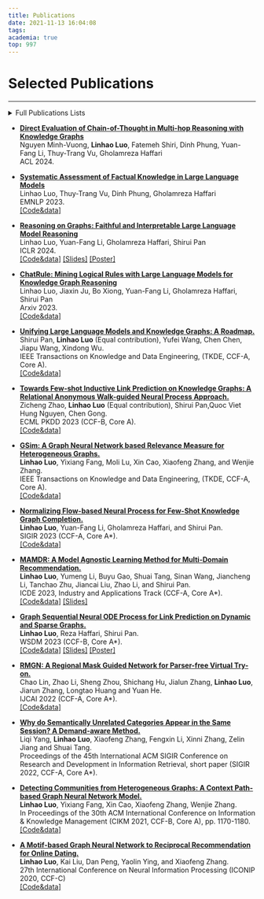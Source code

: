 ```yaml
---
title: Publications
date: 2021-11-13 16:04:08
tags:
academia: true
top: 997
---
```


# Selected Publications
----
<details> 

<summary>Full Publications Lists</summary>

> * **[Direct Evaluation of Chain-of-Thought in Multi-hop Reasoning with Knowledge Graphs](https://arxiv.org/abs/2402.11199)**   
Nguyen Minh-Vuong, **Linhao Luo**, Fatemeh Shiri, Dinh Phung, Yuan-Fang Li, Thuy-Trang Vu, Gholamreza Haffari   
ACL 2024.   
>* **[Systematic Assessment of Factual Knowledge in Large Language Models](https://arxiv.org/abs/2310.11638)**   
Linhao Luo, Thuy-Trang Vu, Dinh Phung, Gholamreza Haffari   
EMNLP 2023.   
>* **[ChatRule: Mining Logical Rules with Large Language Models for Knowledge Graph Reasoning](https://arxiv.org/abs/2309.01538)**   
  Linhao Luo, Jiaxin Ju, Bo Xiong, Yuan-Fang Li, Gholamreza Haffari, Shirui Pan   
  Arxiv 2023.   
>* **[Reasoning on Graphs: Faithful and Interpretable Large Language Model Reasoning](https://arxiv.org/abs/2310.01061)**   
  Linhao Luo, Yuan-Fang Li, Gholamreza Haffari, Shirui Pan   
  ICLR 2024.   
  [\[Code&data\]](https://github.com/rmanluo/reasoning-on-graphs)
>* **[Unifying Large Language Models and Knowledge Graphs: A Roadmap.](https://arxiv.org/abs/2306.08302)**   
  Shirui Pan, **Linhao Luo** (Equal contribution), Yufei Wang, Chen Chen, Jiapu Wang, Xindong Wu.   
  IEEE Transactions on Knowledge and Data Engineering.
>* **[Towards Few-shot Inductive Link Prediction on Knowledge Graphs: A Relational Anonymous Walk-guided Neural Process Approach.](https://arxiv.org/abs/2307.01204)**   
  Zicheng Zhao, **Linhao Luo** (Equal contribution), Shirui Pan,Quoc Viet Hung Nguyen, Chen Gong.   
  ECML PKDD 2023.
>* [**GSim: A Graph Neural Network based Relevance Measure for Heterogeneous Graphs.**](https://arxiv.org/abs/2208.06144)   
   **Linhao Luo**, Yixiang Fang, Moli Lu, Xin Cao, Xiaofeng Zhang, and Wenjie Zhang.   
   IEEE Transactions on Knowledge and Data Engineering, (TKDE, CCF-A, Core A).
>* **SocialDial: A Benchmark for Socially-Aware Dialogue Systems.**   
   Haolan Zhan, Zhuang Li, Yufei Wang, **Linhao Luo**, Tao Feng, Xiaoxi Kang, Yuncheng Hua, Lizhen Qu, Lay Ki Soon, Suraj Sharma, Ingrid Zukerman, Zhaleh Semnani-Azad and Gholamreza Haffari.   
   SIGIR 2023, Resource Papers Track (CCF-A, Core A*).   
>* [**Normalizing Flow-based Neural Process for Few-Shot Knowledge Graph Completion.**](https://arxiv.org/abs/2304.08183)  
  **Linhao Luo**, Yuan-Fang Li, Gholamreza Haffari, and Shirui Pan.  
  SIGIR 2023 (CCF-A, Core A*).  
  [\[Code&data\]](https://github.com/RManLuo/NP-FKGC)
>* [**MAMDR: A Model Agnostic Learning Method for Multi-Domain Recommendation.**](https://arxiv.org/abs/2202.12524)  
  **Linhao Luo**, Yumeng Li, Buyu Gao, Shuai Tang, Sinan Wang, Jiancheng Li, Tanchao Zhu, Jiancai Liu, Zhao Li, and Shirui Pan.  
  ICDE 2023, Industry and Applications Track (CCF-A, Core A*).  
  [\[Code&data\]](https://github.com/RManLuo/MAMDR)  [\[Slides\]](https://github.com/RManLuo/MAMDR/blob/master/ICDE-23-Slides-MAMDR.pdf)
>* [**Graph Sequential Neural ODE Process for Link Prediction on Dynamic and Sparse Graphs.**](https://arxiv.org/pdf/2211.08568.pdf)   
    **Linhao Luo**, Reza Haffari, Shirui Pan.  
    WSDM 2023 (CCF-B, Core A*).  
    [\[Code&data\]](https://github.com/RManLuo/GSNOP)  [\[Slides\]](https://github.com/RManLuo/GSNOP/blob/master/WSDM-23-GSNOP-Slides.pdf) [\[Poster\]](https://github.com/RManLuo/GSNOP/blob/master/WSDM-23-GSNOP-Poster.pdf)
>* **MedGraph: malicious edge detection in temporal reciprocal graph via multi-head attention-based GNN.**   
  Kai Chen, Ziao Wang, Kai Liu, Xiaofeng Zhang, **Linhao Luo**.   
  Neural Computing and Applications (2023).
>* [**RMGN: A Regional Mask Guided Network for Parser-free Virtual Try-on.**](https://www.ijcai.org/proceedings/2022/0161.pdf)   
  Chao Lin, Zhao Li, Sheng Zhou, Shichang Hu, Jialun Zhang, **Linhao Luo**, Jiarun Zhang, Longtao Huang and Yuan He.  
  IJCAI 2022 (CCF-A, Core A*).  
  [\[Code&data\]](https://github.com/jokerlc/RMGN-VITON)
>*  [**Why do Semantically Unrelated Categories Appear in the Same Session? A Demand-aware Method.**](https://dl.acm.org/doi/abs/10.1145/3477495.3531806)   
    Liqi Yang, **Linhao Luo**, Xiaofeng Zhang, Fengxin Li, Xinni Zhang, Zelin Jiang and Shuai Tang.  
    Proceedings of the 45th International ACM SIGIR Conference on Research and Development in Information Retrieval, short paper (SIGIR 2022, CCF-A, Core A*).
>*  **DCRS: a deep contrast reciprocal recommender system to simultaneously capture user interest and attractiveness for online dating.**  
    **Linhao Luo**, Xiaofeng Zhang, Xiaoyun Chen, Kai Liu, Dan Peng, Xiaofei Yang.  
    Neural Computing and Applications (2022).
>* **CP-GNN: A Software for Community Detection in Heterogeneous Information Networks.** **Linhao Luo**,  
    Yixiang Fang, Xin Cao, Xiaofeng Zhang, Wenjie Zhang.  
    Software Impacts, 2021, 10: 100169.
>* [**Detecting Communities from Heterogeneous Graphs: A Context Path-based Graph Neural Network Model.**](https://dl.acm.org/doi/abs/10.1145/3459637.3482250)  
  **Linhao Luo**, Yixiang Fang, Xin Cao, Xiaofeng Zhang, Wenjie Zhang.  
  In Proceedings of the 30th ACM International Conference on Information & Knowledge Management (CIKM 2021, CCF-B, Core A), pp. 1170-1180.  
  [\[Code&data\]](https://github.com/RManLuo/CP-GNN) 
>* **Correlated Wasserstein Autoencoder for Implicit Data Recommendation.**  
    Yinlin Yao, Jinbing Zhong, Xiaofeng Zhang, **Linhao Luo**.  
    In 2020 IEEE/WIC/ACM International Joint Conference on Web Intelligence and Intelligent Agent Technology (WI-IAT 2020), pp. 417-422.
>* **A Motif-based Graph Neural Network to Reciprocal Recommendation for Online Dating.**  
  **Linhao Luo**, Kai Liu, Dan Peng, Yaolin Ying, and Xiaofeng Zhang.  
  27th International Conference on Neural Information Processing (ICONIP 2020)  
  [\[Code&data\]](https://github.com/RManLuo/MotifGNN) 
>* **Rrcn: A reinforced random convolutional network based reciprocal recommendation approach for online dating.**  
    **Luo L**, Yang L, Xin J, et al.  
    arXiv preprint arXiv:2011.12586.
>*  **Structure Matters: Towards Generating Transferable Adversarial Images.**  
    Dan Peng, Zizhan Zheng, **Linhao Luo** and Xiaofeng Zhang.  
    24th European Conference on Artificial Intelligence (ECAI 2020).
>*  **Deepbot: A Deep Neural Network Based Approach for Detecting Twitter Bots.**  
    **Linhao Luo**, Xiaofeng Zhang, Xiaofei Yang and Weihuang Yang.  
    IOP Conference Series: Materials Science and Engineering, volume 719, number 1.

</details>

* **[Direct Evaluation of Chain-of-Thought in Multi-hop Reasoning with Knowledge Graphs](https://arxiv.org/abs/2402.11199)**   
Nguyen Minh-Vuong, **Linhao Luo**, Fatemeh Shiri, Dinh Phung, Yuan-Fang Li, Thuy-Trang Vu, Gholamreza Haffari   
ACL 2024.   
* **[Systematic Assessment of Factual Knowledge in Large Language Models](https://arxiv.org/abs/2310.11638)**   
Linhao Luo, Thuy-Trang Vu, Dinh Phung, Gholamreza Haffari   
EMNLP 2023.   
[\[Code&data\]](https://github.com/RManLuo/llm-facteval)
* **[Reasoning on Graphs: Faithful and Interpretable Large Language Model Reasoning](https://arxiv.org/abs/2310.01061)**   
  Linhao Luo, Yuan-Fang Li, Gholamreza Haffari, Shirui Pan   
  ICLR 2024.   
  [\[Code&data\]](https://github.com/rmanluo/reasoning-on-graphs)  [\[Slides\]](https://github.com/RManLuo/reasoning-on-graphs/blob/master/Reasoning%20on%20Graphs-ICLR2024-slides.pdf) [\[Poster\]](https://github.com/RManLuo/reasoning-on-graphs/blob/master/poster.pdf)
* **[ChatRule: Mining Logical Rules with Large Language Models for Knowledge Graph Reasoning](https://arxiv.org/abs/2309.01538)**   
  Linhao Luo, Jiaxin Ju, Bo Xiong, Yuan-Fang Li, Gholamreza Haffari, Shirui Pan   
  Arxiv 2023.   
  [\[Code&data\]](https://github.com/rmanluo/chatrule)
* **[Unifying Large Language Models and Knowledge Graphs: A Roadmap.](https://arxiv.org/abs/2306.08302)**  
  Shirui Pan, **Linhao Luo** (Equal contribution), Yufei Wang, Chen Chen, Jiapu Wang, Xindong Wu.  
  IEEE Transactions on Knowledge and Data Engineering, (TKDE, CCF-A, Core A).   
  [\[Code&data\]](https://github.com/RManLuo/Awesome-LLM-KG)
* **[Towards Few-shot Inductive Link Prediction on Knowledge Graphs: A Relational Anonymous Walk-guided Neural Process Approach.](https://arxiv.org/abs/2307.01204)**   
  Zicheng Zhao, **Linhao Luo** (Equal contribution), Shirui Pan,Quoc Viet Hung Nguyen, Chen Gong.   
  ECML PKDD 2023 (CCF-B, Core A).   
  [\[Code&data\]](https://github.com/leapxcheng/RawNP)
* [**GSim: A Graph Neural Network based Relevance Measure for Heterogeneous Graphs.**](https://arxiv.org/abs/2208.06144)   
   **Linhao Luo**, Yixiang Fang, Moli Lu, Xin Cao, Xiaofeng Zhang, and Wenjie Zhang.   
   IEEE Transactions on Knowledge and Data Engineering, (TKDE, CCF-A, Core A).   
   [\[Code&data\]](https://github.com/RManLuo/GSim)
* [**Normalizing Flow-based Neural Process for Few-Shot Knowledge Graph Completion.**](https://arxiv.org/abs/2304.08183)  
  **Linhao Luo**, Yuan-Fang Li, Gholamreza Haffari, and Shirui Pan.  
  SIGIR 2023 (CCF-A, Core A*).  
  [\[Code&data\]](https://github.com/RManLuo/NP-FKGC)

* [**MAMDR: A Model Agnostic Learning Method for Multi-Domain Recommendation.**](https://arxiv.org/abs/2202.12524)  
  **Linhao Luo**, Yumeng Li, Buyu Gao, Shuai Tang, Sinan Wang, Jiancheng Li, Tanchao Zhu, Jiancai Liu, Zhao Li, and Shirui Pan.  
  ICDE 2023, Industry and Applications Track (CCF-A, Core A*).  
  [\[Code&data\]](https://github.com/RManLuo/MAMDR)  [\[Slides\]](https://github.com/RManLuo/MAMDR/blob/master/ICDE-23-Slides-MAMDR.pdf)

* [**Graph Sequential Neural ODE Process for Link Prediction on Dynamic and Sparse Graphs.**](https://arxiv.org/abs/2211.08568)   
    **Linhao Luo**, Reza Haffari, Shirui Pan.  
    WSDM 2023 (CCF-B, Core A*).  
    [\[Code&data\]](https://github.com/RManLuo/GSNOP)  [\[Slides\]](https://github.com/RManLuo/GSNOP/blob/master/WSDM-23-GSNOP-Slides.pdf) [\[Poster\]](https://github.com/RManLuo/GSNOP/blob/master/WSDM-23-GSNOP-Poster.pdf)

* [**RMGN: A Regional Mask Guided Network for Parser-free Virtual Try-on.**](https://www.ijcai.org/proceedings/2022/0161.pdf)   
  Chao Lin, Zhao Li, Sheng Zhou, Shichang Hu, Jialun Zhang, **Linhao Luo**, Jiarun Zhang, Longtao Huang and Yuan He.  
  IJCAI 2022 (CCF-A, Core A*).  
  [\[Code&data\]](https://github.com/jokerlc/RMGN-VITON)

*  [**Why do Semantically Unrelated Categories Appear in the Same Session? A Demand-aware Method.**](https://dl.acm.org/doi/abs/10.1145/3477495.3531806)  
    Liqi Yang, **Linhao Luo**, Xiaofeng Zhang, Fengxin Li, Xinni Zhang, Zelin Jiang and Shuai Tang.  
    Proceedings of the 45th International ACM SIGIR Conference on Research and Development in Information Retrieval, short paper (SIGIR 2022, CCF-A, Core A*).

* [**Detecting Communities from Heterogeneous Graphs: A Context Path-based Graph Neural Network Model.**](https://arxiv.org/abs/2109.02058)  
  **Linhao Luo**, Yixiang Fang, Xin Cao, Xiaofeng Zhang, Wenjie Zhang.  
  In Proceedings of the 30th ACM International Conference on Information & Knowledge Management (CIKM 2021, CCF-B, Core A), pp. 1170-1180.  
  [\[Code&data\]](https://github.com/RManLuo/CP-GNN) 

* [**A Motif-based Graph Neural Network to Reciprocal Recommendation for Online Dating.**](https://link.springer.com/chapter/10.1007/978-3-030-63833-7_9)  
  **Linhao Luo**, Kai Liu, Dan Peng, Yaolin Ying, and Xiaofeng Zhang.  
  27th International Conference on Neural Information Processing (ICONIP 2020, CCF-C)  
  [\[Code&data\]](https://github.com/RManLuo/MotifGNN) 


